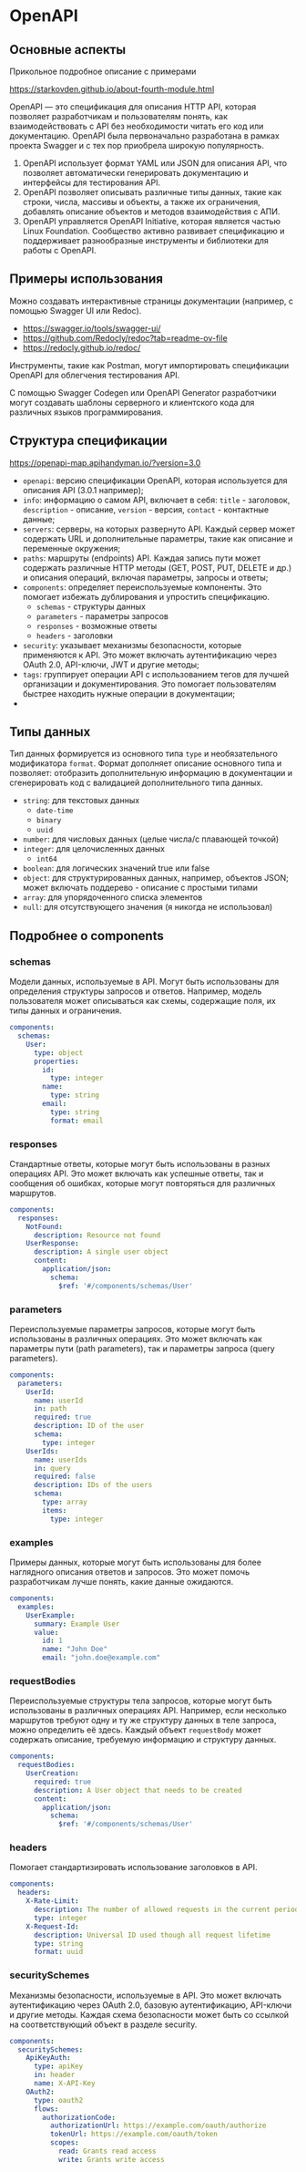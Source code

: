 # OpenAPI
## Основные аспекты

Прикольное подробное описание с примерами

https://starkovden.github.io/about-fourth-module.html

OpenAPI — это спецификация для описания HTTP API, которая позволяет разработчикам и пользователям понять, 
как взаимодействовать с API без необходимости читать его код или документацию. OpenAPI была первоначально 
разработана в рамках проекта Swagger и с тех пор приобрела широкую популярность.

1. OpenAPI использует формат YAML или JSON для описания API, что позволяет автоматически генерировать 
документацию и интерфейсы для тестирования API.
2. OpenAPI позволяет описывать различные типы данных, такие как строки, числа, массивы и объекты, 
а также их ограничения, добавлять описание объектов и методов взаимодействия с АПИ.
3. OpenAPI управляется OpenAPI Initiative, которая является частью Linux Foundation. Сообщество активно развивает 
спецификацию и поддерживает разнообразные инструменты и библиотеки для работы с OpenAPI.

## Примеры использования

Можно создавать интерактивные страницы документации (например, с помощью Swagger UI или Redoc).

- https://swagger.io/tools/swagger-ui/
- https://github.com/Redocly/redoc?tab=readme-ov-file
- https://redocly.github.io/redoc/

Инструменты, такие как Postman, могут импортировать спецификации OpenAPI для облегчения тестирования API.

С помощью Swagger Codegen или OpenAPI Generator разработчики могут создавать шаблоны серверного 
и клиентского кода для различных языков программирования.

## Структура спецификации

https://openapi-map.apihandyman.io/?version=3.0

- `openapi`: версию спецификации OpenAPI, которая используется для описания API (3.0.1 например);
- `info`: информацию о самом API, включает в себя: `title` - заголовок, `description` - описание,
`version` - версия, `contact` - контактные данные;
- `servers`: серверы, на которых развернуто API. Каждый сервер может содержать URL и дополнительные параметры, 
такие как описание и переменные окружения;
- `paths`: маршруты (endpoints) API. Каждая запись пути может содержать различные HTTP методы 
(GET, POST, PUT, DELETE и др.) и описания операций, включая параметры, запросы и ответы;
- `components`: определяет переиспользуемые компоненты. Это помогает избежать дублирования и упростить спецификацию.
  - `schemas` - структуры данных
  - `parameters` - параметры запросов
  - `responses` - возможные ответы
  - `headers` - заголовки
- `security`: указывает механизмы безопасности, которые применяются к API. Это может включать аутентификацию 
через OAuth 2.0, API-ключи, JWT и другие методы;
- `tags`: группирует операции API с использованием тегов для лучшей организации и документирования. Это помогает 
пользователям быстрее находить нужные операции в документации;
- 

## Типы данных

Тип данных формируется из основного типа `type` и необязательного модификатора `format`. Формат дополняет 
описание основного типа и позволяет: отобразить дополнительную информацию в документации и сгенерировать
код с валидацией дополнительного типа данных.

- `string`: для текстовых данных
  - `date-time`
  - `binary`
  - `uuid`
- `number`: для числовых данных (целые числа/с плавающей точкой)
- `integer`: для целочисленных данных
  - `int64`
- `boolean`: для логических значений true или false
- `object`: для структурированных данных, например, объектов JSON; может включать поддерево - описание с простыми типами
- `array`: для упорядоченного списка элементов
- `null`: для отсутствующего значения (я никогда не использовал)

## Подробнее о components

### schemas

Модели данных, используемые в API. Могут быть использованы для определения структуры запросов и ответов. 
Например, модель пользователя может описываться как схемы, содержащие поля, их типы данных и ограничения.

```yaml
components:
  schemas:
    User:
      type: object
      properties:
        id:
          type: integer
        name:
          type: string
        email:
          type: string
          format: email
```

### responses

Стандартные ответы, которые могут быть использованы в разных операциях API. Это может включать как успешные ответы, 
так и сообщения об ошибках, которые могут повторяться для различных маршрутов.

```yaml
components:
  responses:
    NotFound:
      description: Resource not found
    UserResponse:
      description: A single user object
      content:
        application/json:
          schema:
            $ref: '#/components/schemas/User'
```

### parameters

Переиспользуемые параметры запросов, которые могут быть использованы в различных операциях. Это может включать 
как параметры пути (path parameters), так и параметры запроса (query parameters).

```yaml
components:
  parameters:
    UserId:
      name: userId
      in: path
      required: true
      description: ID of the user
      schema:
        type: integer
    UserIds:
      name: userIds
      in: query
      required: false
      description: IDs of the users
      schema:
        type: array
        items:
          type: integer
```

### examples

Примеры данных, которые могут быть использованы для более наглядного описания ответов и запросов. Это может помочь 
разработчикам лучше понять, какие данные ожидаются.

```yaml
components:
  examples:
    UserExample:
      summary: Example User
      value:
        id: 1
        name: "John Doe"
        email: "john.doe@example.com"
```

### requestBodies

Переиспользуемые структуры тела запросов, которые могут быть использованы в различных операциях API. Например, 
если несколько маршрутов требуют одну и ту же структуру данных в теле запроса, можно определить её здесь. Каждый 
объект `requestBody` может содержать описание, требуемую информацию и структуру данных.

```yaml
components:
  requestBodies:
    UserCreation:
      required: true
      description: A User object that needs to be created
      content:
        application/json:
          schema:
            $ref: '#/components/schemas/User'
```

### headers

Помогает стандартизировать использование заголовков в API.

```yaml
components:
  headers:
    X-Rate-Limit:
      description: The number of allowed requests in the current period
      type: integer
    X-Request-Id:
      description: Universal ID used though all request lifetime
      type: string
      format: uuid
```

### securitySchemes

Механизмы безопасности, используемые в API. Это может включать аутентификацию через OAuth 2.0, базовую 
аутентификацию, API-ключи и другие методы. Каждая схема безопасности может быть со ссылкой на соответствующий 
объект в разделе security.

```yaml
components:
  securitySchemes:
    ApiKeyAuth:
      type: apiKey
      in: header
      name: X-API-Key
    OAuth2:
      type: oauth2
      flows:
        authorizationCode:
          authorizationUrl: https://example.com/oauth/authorize
          tokenUrl: https://example.com/oauth/token
          scopes:
            read: Grants read access
            write: Grants write access
```
